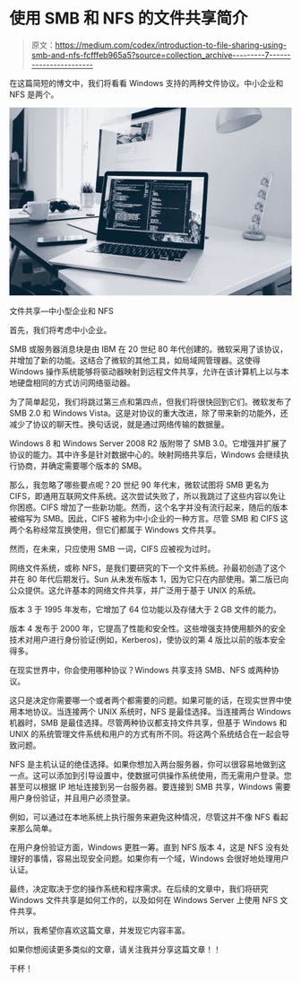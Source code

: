 # 使用 SMB 和 NFS 的文件共享简介

> 原文：<https://medium.com/codex/introduction-to-file-sharing-using-smb-and-nfs-fcfffeb965a5?source=collection_archive---------7----------------------->

在这篇简短的博文中，我们将看看 Windows 支持的两种文件协议。中小企业和 NFS 是两个。

![](img/ed5b579d78928111b39f19d03d0f0af4.png)

文件共享—中小型企业和 NFS

首先，我们将考虑中小企业。

SMB 或服务器消息块是由 IBM 在 20 世纪 80 年代创建的。微软采用了该协议，并增加了新的功能。这结合了微软的其他工具，如局域网管理器。这使得 Windows 操作系统能够将驱动器映射到远程文件共享，允许在该计算机上以与本地硬盘相同的方式访问网络驱动器。

为了简单起见，我们将跳过第三点和第四点，但我们将很快回到它们。微软发布了 SMB 2.0 和 Windows Vista。这是对协议的重大改进，除了带来新的功能外，还减少了协议的聊天性。换句话说，就是通过网络传输的数据量。

Windows 8 和 Windows Server 2008 R2 版附带了 SMB 3.0。它增强并扩展了协议的能力。其中许多是针对数据中心的。映射网络共享后，Windows 会继续执行协商，并确定需要哪个版本的 SMB。

那么，我忽略了哪些要点呢？20 世纪 90 年代末，微软试图将 SMB 更名为 CIFS，即通用互联网文件系统。这次尝试失败了，所以我跳过了这些内容以免让你困惑。CIFS 增加了一些新功能。然而，这个名字并没有流行起来，随后的版本被缩写为 SMB。因此，CIFS 被称为中小企业的一种方言。尽管 SMB 和 CIFS 这两个名称经常互换使用，但它们都属于 Windows 文件共享。

然而，在未来，只应使用 SMB 一词，CIFS 应被视为过时。

网络文件系统，或称 NFS，是我们要研究的下一个文件系统。孙最初创造了这个并在 80 年代后期发行。Sun 从未发布版本 1，因为它只在内部使用。第二版已向公众提供。这允许基本的网络文件共享，并广泛用于基于 UNIX 的系统。

版本 3 于 1995 年发布，它增加了 64 位功能以及存储大于 2 GB 文件的能力。

版本 4 发布于 2000 年，它提高了性能和安全性。这些增强支持使用额外的安全技术对用户进行身份验证(例如，Kerberos)，使协议的第 4 版比以前的版本安全得多。

在现实世界中，你会使用哪种协议？Windows 共享支持 SMB、NFS 或两种协议。

这只是决定你需要哪一个或者两个都需要的问题。如果可能的话，在现实世界中使用本地协议。当连接两个 UNIX 系统时，NFS 是最佳选择。当连接两台 Windows 机器时，SMB 是最佳选择。尽管两种协议都支持文件共享，但基于 Windows 和 UNIX 的系统管理文件系统和用户的方式有所不同。将这两个系统结合在一起会导致问题。

NFS 是主机认证的绝佳选择。如果你想加入两台服务器，你可以很容易地做到这一点。这可以添加到引导设置中，使数据可供操作系统使用，而无需用户登录。您甚至可以根据 IP 地址连接到另一台服务器。要连接到 SMB 共享，Windows 需要用户身份验证，并且用户必须登录。

例如，可以通过在本地系统上执行服务来避免这种情况，尽管这并不像 NFS 看起来那么简单。

在用户身份验证方面，Windows 更胜一筹。直到 NFS 版本 4，这是 NFS 没有处理好的事情，容易出现安全问题。如果你有一个域，Windows 会很好地处理用户认证。

最终，决定取决于您的操作系统和程序需求。在后续的文章中，我们将研究 Windows 文件共享是如何工作的，以及如何在 Windows Server 上使用 NFS 文件共享。

所以，我希望你喜欢这篇文章，并发现它内容丰富。

如果你想阅读更多类似的文章，请关注我并分享这篇文章！！

干杯！